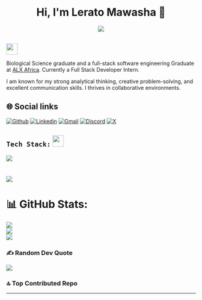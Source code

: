 <h1 align="center">Hi, I'm Lerato Mawasha 👋</h1>

<p align="center">
  <a href="https://github.com/DenverCoder1/readme-typing-svg">
    <img src="https://readme-typing-svg.herokuapp.com?font=Time+New+Roman&color=%23C8BE25&size=25&center=true&vCenter=true&width=600&height=100&lines=Software+Engineer;Back-End+Developer">
  </a>
</p>

<br>
<img src="https://github.com/7oSkaaa/7oSkaaa/blob/main/Images/about_me.gif?raw=true" width="30px">

Biological Science graduate and a full-stack software engineering Graduate at [ALX Africa](https://www.alxafrica.com/). Currently a Full Stack Developer Intern.

I am known for my strong analytical thinking, creative problem-solving, and excellent communication skills. I thrives in collaborative environments.

## 🌐 Social links

[![Github](https://img.shields.io/badge/Github-000000?&style=for-the-badge&logo=github&logoColor=white)](https://github.com/Odarell35)
[![Linkedin](https://img.shields.io/badge/linkedin-%230077B5.svg?&style=for-the-badge&logo=linkedin&logoColor=white)](https://www.linkedin.com/in/lerato-mawasha-28b988197)
[![Gmail](https://img.shields.io/badge/gmail-D14836?&style=for-the-badge&logo=gmail&logoColor=white)](mailto:leratomawasha0@gmail.com)
[![Discord](https://img.shields.io/badge/Discord-%237289DA.svg?logo=discord&logoColor=white)](https://discord.gg/@lerato_mawwasha)
[![X](https://img.shields.io/badge/X-black.svg?logo=X&logoColor=white)](https://x.com/@Lerato_Ranzo) 



## <b> `Tech Stack:`  </b><img src="https://media2.giphy.com/media/QssGEmpkyEOhBCb7e1/giphy.gif?cid=ecf05e47a0n3gi1bfqntqmob8g9aid1oyj2wr3ds3mg700bl&rid=giphy.gif" width ="30">
<p align="left">
  <a href="https://skillicons.dev">
    <img src="https://skillicons.dev/icons?i=python,js,c,react,nodejs,express,django,mysql,nginx,redis,firebase,html,css,vim,bash,git,linux,Kubernetes&perline=13" />
  </a>
</p>

#
![](https://img.freepik.com/premium-photo/3d-guy-sitting-laptop-generative-ai_384720-2624.jpg?w=826)

# 📊 GitHub Stats:
![](https://github-readme-stats.vercel.app/api?username=Odarell35&theme=prussian&hide_border=false&include_all_commits=true&count_private=false)<br/>
![](https://github-readme-streak-stats.herokuapp.com/?user=Odarell35&theme=prussian&hide_border=false)<br/>
![](https://github-readme-stats.vercel.app/api/top-langs/?username=Odarell35&theme=prussian&hide_border=false&include_all_commits=true&count_private=false&layout=compact)

### ✍️ Random Dev Quote
![](https://quotes-github-readme.vercel.app/api?type=horizontal&theme=tokyonight)

### 🔝 Top Contributed Repo


---
<!-- Proudly created with GPRM ( https://gprm.itsvg.in ) -->
